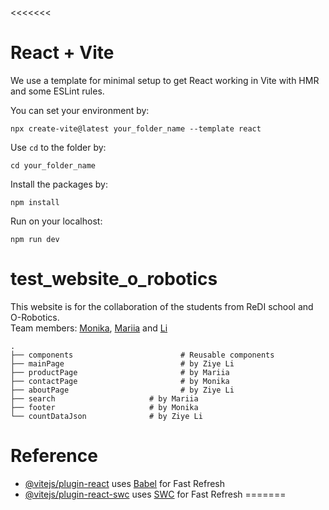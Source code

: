 <<<<<<<
# React + Vite

We use a template for minimal setup to get React working in Vite with HMR and some ESLint rules.

You can set your environment by:
```
npx create-vite@latest your_folder_name --template react
```


Use `cd` to the folder by:
```
cd your_folder_name
```

Install the packages by:
```
npm install
```
Run on your localhost:
```
npm run dev
```

# test_website_o_robotics
This website is for the collaboration of the students from ReDI school and O-Robotics.
<br/>
Team members: [Monika](https://github.com/MMonikaFirst), [Mariia](https://github.com/mariiaipatova) and [Li](https://github.com/Liziye725)
```
.
├── components                        # Reusable components
├── mainPage                          # by Ziye Li
├── productPage                       # by Mariia
├── contactPage                       # by Monika
├── aboutPage                         # by Ziye Li
├── search                     # by Mariia 
├── footer                     # by Monika  
└── countDataJson              # by Ziye Li
```

# Reference

- [@vitejs/plugin-react](https://github.com/vitejs/vite-plugin-react/blob/main/packages/plugin-react/README.md) uses [Babel](https://babeljs.io/) for Fast Refresh
- [@vitejs/plugin-react-swc](https://github.com/vitejs/vite-plugin-react-swc) uses [SWC](https://swc.rs/) for Fast Refresh
=======
>>>>>>> 
